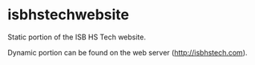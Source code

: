 # isbhstechwebsite
Static portion of the ISB HS Tech website.

Dynamic portion can be found on the web server (http://isbhstech.com).
